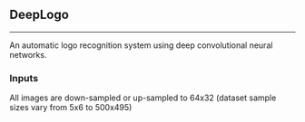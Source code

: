 DeepLogo
---
---
An automatic logo recognition system using deep convolutional neural networks.

### Inputs

All images are down-sampled or up-sampled to 64x32 (dataset sample sizes vary from 5x6 to 500x495)
